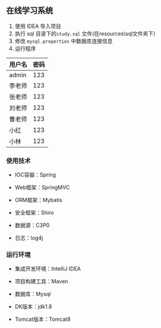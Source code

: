 ## 在线学习系统

1. 使用 IDEA 导入项目
2. 执行 sql 目录下的`study.sql` 文件(在resources\sql文件夹下）
3. 修改 `mysql.properties` 中数据库连接信息
4. 运行程序

| 用户名| 密码 |
| ------------- |:-------------|
| admin | 123 |
| 李老师 | 123 |
| 张老师 | 123 |
| 刘老师 | 123 |
| 曹老师 | 123 |
| 小红 | 123 |
| 小林 | 123 |

### 使用技术

- IOC容器：Spring

- Web框架：SpringMVC

- ORM框架：Mybatis

- 安全框架：Shiro

- 数据源：C3P0

- 日志：log4j


### 运行环境

- 集成开发环境：IntelliJ IDEA

- 项目构建工具：Maven

- 数据库：Mysql

- DK版本：jdk1.8

- Tomcat版本：Tomcat8
